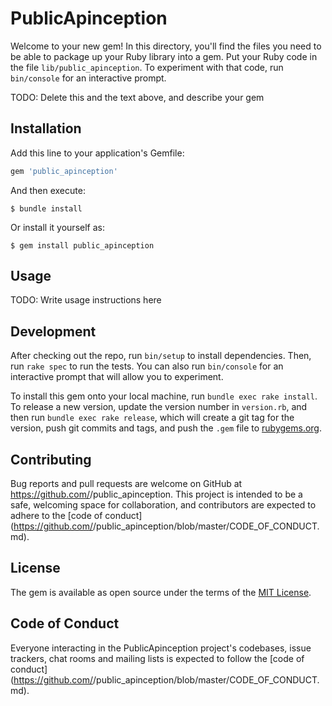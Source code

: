# PublicApinception

Welcome to your new gem! In this directory, you'll find the files you need to be able to package up your Ruby library into a gem. Put your Ruby code in the file `lib/public_apinception`. To experiment with that code, run `bin/console` for an interactive prompt.

TODO: Delete this and the text above, and describe your gem

## Installation

Add this line to your application's Gemfile:

```ruby
gem 'public_apinception'
```

And then execute:

    $ bundle install

Or install it yourself as:

    $ gem install public_apinception

## Usage

TODO: Write usage instructions here

## Development

After checking out the repo, run `bin/setup` to install dependencies. Then, run `rake spec` to run the tests. You can also run `bin/console` for an interactive prompt that will allow you to experiment.

To install this gem onto your local machine, run `bundle exec rake install`. To release a new version, update the version number in `version.rb`, and then run `bundle exec rake release`, which will create a git tag for the version, push git commits and tags, and push the `.gem` file to [rubygems.org](https://rubygems.org).

## Contributing

Bug reports and pull requests are welcome on GitHub at https://github.com/<github username>/public_apinception. This project is intended to be a safe, welcoming space for collaboration, and contributors are expected to adhere to the [code of conduct](https://github.com/<github username>/public_apinception/blob/master/CODE_OF_CONDUCT.md).


## License

The gem is available as open source under the terms of the [MIT License](https://opensource.org/licenses/MIT).

## Code of Conduct

Everyone interacting in the PublicApinception project's codebases, issue trackers, chat rooms and mailing lists is expected to follow the [code of conduct](https://github.com/<github username>/public_apinception/blob/master/CODE_OF_CONDUCT.md).
